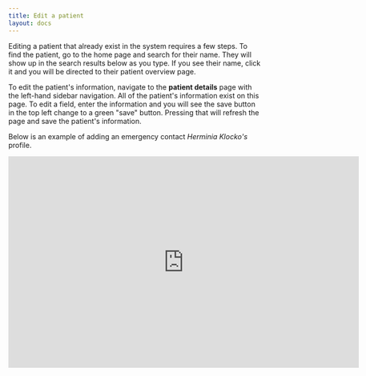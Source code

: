 ```yaml
---
title: Edit a patient
layout: docs
---
```


Editing a patient that already exist in the system requires a few steps. To find the patient, go to the home page and search for their name. They will show up in the search results below as you type. If you see their name, click it and you will be directed to their patient overview page.

To edit the patient's information, navigate to the **patient details** page with the left-hand sidebar navigation. All of the patient's information exist on this page. To edit a field, enter the information and you will see the save button in the top left change to a green "save" button. Pressing that will refresh the page and save the patient's information.

Below is an example of adding an emergency contact *Herminia Klocko's* profile.

<iframe src="https://docs.google.com/presentation/d/1L_EMa-donoeKnSe_KSDeabqV3jerPD1yNBhrbpCOhRg/embed?start=false&loop=false" frameborder="0" width="700" height="423" allowfullscreen="true" mozallowfullscreen="true" webkitallowfullscreen="true"></iframe>